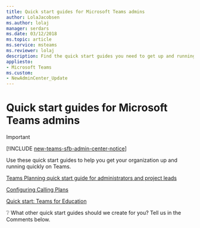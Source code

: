 ```yaml
---
title: Quick start guides for Microsoft Teams admins
author: LolaJacobsen
ms.author: lolaj
manager: serdars
ms.date: 03/12/2018
ms.topic: article
ms.service: msteams
ms.reviewer: lolaj
description: Find the quick start guides you need to get up and running with Microsoft Teams.
appliesto: 
- Microsoft Teams
ms.custom:
- NewAdminCenter_Update
---
```


Quick start guides for Microsoft Teams admins
=====================================
> [!IMPORTANT]
> [!INCLUDE [new-teams-sfb-admin-center-notice](includes/new-teams-sfb-admin-center-notice.md)]

Use these quick start guides to help you get your organization up and running quickly on Teams. 

[Teams Planning quick start guide for administrators and project leads](quick-start-enable-Teams.md)

[Configuring Calling Plans](configuring-teams-calling-quickstartguide.md)

[Quick start: Teams for Education](teams-quick-start-edu.yml)

:grey_question: What other quick start guides should we create for you? Tell us in the Comments below.

